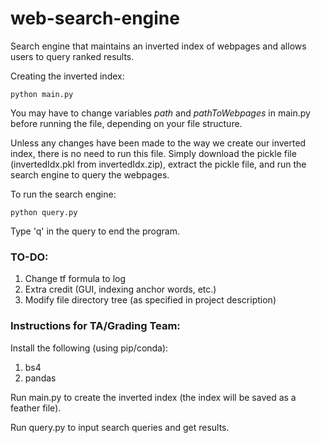 # web-search-engine
Search engine that maintains an inverted index of webpages and allows users to query ranked results.

Creating the inverted index:
~~~
python main.py
~~~
You may have to change variables *path* and *pathToWebpages* in main.py before running the file, depending on your file structure.

Unless any changes have been made to the way we create our inverted index, there is no need to run this file. Simply download the pickle file (invertedIdx.pkl from invertedIdx.zip), extract the pickle file, and run the search engine to query the webpages.

To run the search engine: 
~~~
python query.py
~~~
Type 'q' in the query to end the program.


### TO-DO:
1. Change tf formula to log
2. Extra credit (GUI, indexing anchor words, etc.)
3. Modify file directory tree (as specified in project description)


### Instructions for TA/Grading Team:

Install the following (using pip/conda):
1. bs4
2. pandas

Run main.py to create the inverted index (the index will be saved as a feather file).

Run query.py to input search queries and get results.
